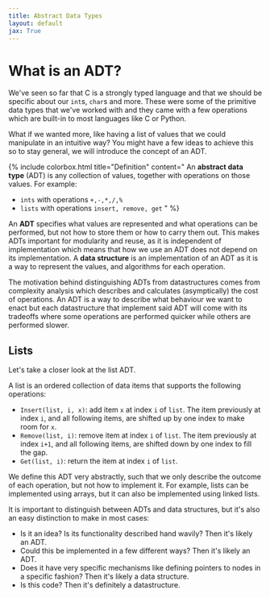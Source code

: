 ```yaml
---
title: Abstract Data Types
layout: default
jax: True
---
```

# What is an ADT?
We've seen so far that C is a strongly typed language and that we should be specific about our `int`s, `char`s and more. These were some of the primitive data types that we've worked with and they came with a few operations which are built-in to most languages like C or Python.

What if we wanted more, like having a list of values that we could manipulate in an intuitive way? You might have a few ideas to achieve this so to stay general, we will introduce the concept of an ADT.

{% include colorbox.html 
   title="Definition" 
   content="
   An **abstract data type** (ADT) is any collection of values, together with operations on those values. For example:

- `ints` with operations `+,-,*,/,%`
- `lists` with operations `insert, remove, get`
"
%}

An **ADT** specifies what values are represented and what operations can be performed, but not how to store them or how to carry them out. This makes ADTs important for modularity and reuse, as it is independent of implementation which means that how we use an ADT does not  depend on its implementation. A **data structure** is an implementation of an ADT as it is a way to represent the values, and algorithms for each operation.

The motivation behind distinguishing ADTs from datastructures comes from complexity analysis which describes and calculates (asymptically) the cost of operations. An ADT is a way to describe what behaviour we want to enact but each datastructure that implement said ADT will come with its tradeoffs where some operations are performed quicker while others are performed slower.

## Lists

Let's take a closer look at the list ADT.

A list is an ordered collection of data items that supports the following operations:

- `Insert(list, i, x)`: add item `x` at index `i` of `list`. The item previously at index `i`, and all following items, are shifted up by one index to make room for `x`.
- `Remove(list, i)`: remove item at index `i` of `list`. The item previously at index `i+1`, and all following items, are shifted down by one index to fill the gap.
- `Get(list, i)`: return the item at index `i` of `list`.

We define this ADT very abstractly, such that we only describe the outcome of each operation, but not how to implement it. For example, lists can be implemented using arrays, but it can also be implemented using linked lists.

It is important to distinguish between ADTs and data structures, but it's also an easy distinction to make in most cases:

- Is it an idea? Is its functionality described hand wavily? Then it's likely an ADT.
- Could this be implemented in a few different ways? Then it's likely an ADT.
- Does it have very specific mechanisms like defining pointers to nodes in a specific fashion? Then it's likely a data structure.
- Is this code? Then it's definitely a datastructure.
